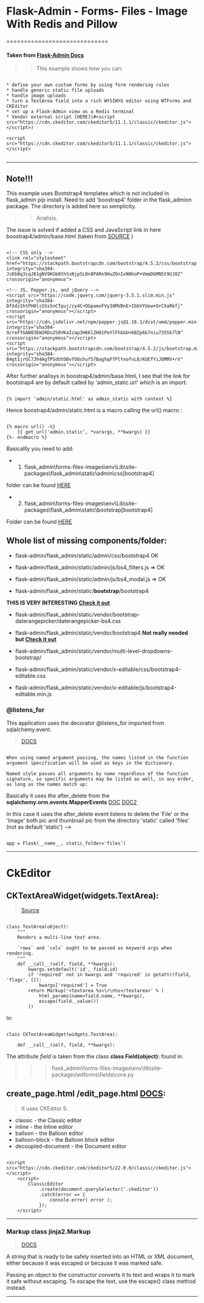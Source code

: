 # Flask-Admin - Forms- Files - Image With Redis and Pillow
=============================


#### Taken from [Flask-Admin Docs](#https://github.com/flask-admin/flask-admin/tree/master/examples/forms-files-images)


>> This example shows how you can:

```

* define your own custom forms by using form rendering rules
* handle generic static file uploads
* handle image uploads
* turn a TextArea field into a rich WYSIWYG editor using WTForms and CKEditor
* set up a Flask-Admin view as a Redis terminal
* Vendor external script [HERE](#<script src="https://cdn.ckeditor.com/ckeditor5/11.1.1/classic/ckeditor.js"></script>)

<script src="https://cdn.ckeditor.com/ckeditor5/11.1.1/classic/ckeditor.js"></script>


```

---------------------------------------------

## Note!!!

This example uses Bootstrap4 templates which is not included in flask_admin pip install. Need to add 'boostrap4' folder in the flask_admion package. The directory is added here so semplicity.


>> Analisis.

The issue is solved if added a CSS and JavaScript link in here  boostrap4/admin/base.html (taken from [SOURCE](#https://getbootstrap.com/) )

```

<!-- CSS only -->
<link rel="stylesheet" href="https://stackpath.bootstrapcdn.com/bootstrap/4.5.2/css/bootstrap.min.css" integrity="sha384-JcKb8q3iqJ61gNV9KGb8thSsNjpSL0n8PARn9HuZOnIxN0hoP+VmmDGMN5t9UJ0Z" crossorigin="anonymous">

<!-- JS, Popper.js, and jQuery -->
<script src="https://code.jquery.com/jquery-3.5.1.slim.min.js" integrity="sha384-DfXdz2htPH0lsSSs5nCTpuj/zy4C+OGpamoFVy38MVBnE+IbbVYUew+OrCXaRkfj" crossorigin="anonymous"></script>
<script src="https://cdn.jsdelivr.net/npm/popper.js@1.16.1/dist/umd/popper.min.js" integrity="sha384-9/reFTGAW83EW2RDu2S0VKaIzap3H66lZH81PoYlFhbGU+6BZp6G7niu735Sk7lN" crossorigin="anonymous"></script>
<script src="https://stackpath.bootstrapcdn.com/bootstrap/4.5.2/js/bootstrap.min.js" integrity="sha384-B4gt1jrGC7Jh4AgTPSdUtOBvfO8shuf57BaghqFfPlYxofvL8/KUEfYiJOMMV+rV" crossorigin="anonymous"></script>

```

After further analisys in boostrap4/admin/base.html, I see that the link for bootstrap4 are by default called by 'admin_static.url' which is an import:

```

{% import 'admin/static.html' as admin_static with context %}

```

Hence boostrap4/admin/static.html is a macro calling the url() macro :

```

{% macro url() -%}
    {{ get_url('admin.static', *varargs, **kwargs) }}
{%- endmacro %}

```

Basicallly you need to add:

- 1. flask_admin\forms-files-images\env\Lib\site-packages\flask_admin\static\admin\css\[bootstrap4]

folder can be found [HERE](#https://github.com/flask-admin/flask-admin/tree/master/flask_admin/static/admin/css/bootstrap4)

- 2. flask_admin\forms-files-images\env\Lib\site-packages\flask_admin\static\bootstrap\[bootstrap4]

Folder can be found [HERE](#https://github.com/flask-admin/flask-admin/tree/master/flask_admin/static/bootstrap/bootstrap4)


## Whole list of missing components/folder:

- flask-admin/flask_admin/static/admin/css/bootstrap4 OK

- flask-admin/flask_admin/static/admin/js/bs4_filters.js => OK
- flask-admin/flask_admin/static/admin/js/bs4_modal.js => OK

- flask-admin/flask_admin/static/**bootstrap**/bootstrap4

**THIS IS VERY INTERESTING [Check it out](#https://github.com/flask-admin/flask-admin/tree/master/flask_admin/static/vendor/bootstrap-daterangepicker)**
- flask-admin/flask_admin/static/vendor/bootstrap-daterangepicker/daterangepicker-bs4.css 
- flask-admin/flask_admin/static/vendor/bootstrap4
**Not really needed but [Check it out](#https://github.com/flask-admin/flask-admin/tree/master/flask_admin/static/vendor/multi-level-dropdowns-bootstrap)**
- flask-admin/flask_admin/static/vendor/multi-level-dropdowns-bootstrap/

- flask-admin/flask_admin/static/vendor/x-editable/css/bootstrap4-editable.css
- flask-admin/flask_admin/static/vendor/x-editable/js/bootstrap4-editable.min.js



###  @listens_for

This application uses the decorator @listens_for imported from sqlalchemy.event.

> [DOCS](#https://docs.sqlalchemy.org/en/13/core/event.html)

```

When using named argument passing, the names listed in the function argument specification will be used as keys in the dictionary.

Named style passes all arguments by name regardless of the function signature, so specific arguments may be listed as well, in any order, as long as the names match up:

```

Basically it uses the after_delete from the **sqlalchemy.orm.events.MapperEvents** [DOC](#https://docs.sqlalchemy.org/en/13/orm/events.html#sqlalchemy.orm.events.MapperEvents.after_delete)
[DOC2](#https://www.kite.com/python/docs/sqlalchemy.orm.events.MapperEvents.after_delete)

In this case it uses the after_delete event listens to delete the 'File'  or the 'Image' both pic and thumbnail pic from the directory 'static' called 'files' (not as default 'static') -->
```

app = Flask(__name__, static_folder='files')

```

-----------------------

# CkEditor


## CKTextAreaWidget(widgets.TextArea):

>[Source](#https://wtforms.readthedocs.io/en/2.3.x/_modules/wtforms/widgets/core/#TextArea)


```

class TextArea(object):
    """
    Renders a multi-line text area.

    `rows` and `cols` ought to be passed as keyword args when rendering.
    """
    def __call__(self, field, **kwargs):
        kwargs.setdefault('id', field.id)
        if 'required' not in kwargs and 'required' in getattr(field, 'flags', []):
            kwargs['required'] = True
        return Markup('<textarea %s>\r\n%s</textarea>' % (
            html_params(name=field.name, **kwargs),
            escape(field._value())
        ))

```

In: 

```

class CKTextAreaWidget(widgets.TextArea):

    def __call__(self, field, **kwargs):  

```

The attribute *field* is taken from the class **class Field(object):** found in:

>>> flask_admin\forms-files-images\env\lib\site-packages\wtforms\fields\core.py

## create_page.html /edit_page.html [DOCS](#http://cdn.ckeditor.com/):


> It uses CKEditor 5. 

- classic - the Classic editor
- inline - the Inline editor
- balloon - the Balloon editor
- balloon-block - the Balloon block editor
- decoupled-document - the Document editor

```

<script src="https://cdn.ckeditor.com/ckeditor5/22.0.0/classic/ckeditor.js"></script>
    <script>
        ClassicEditor
            .create(document.querySelector('.ckeditor'))
            .catch(error => {
                console.error( error );
            });
    </script>

```






-----------------------


### Markup class jinja2.Markup

> [DOCS](#https://jinja.palletsprojects.com/en/2.11.x/api/?highlight=markup#jinja2.Markup)

A string that is ready to be safely inserted into an HTML or XML document, either because it was escaped or because it was marked safe.

Passing an object to the constructor converts it to text and wraps it to mark it safe without escaping. To escape the text, use the escape() class method instead.

-----------------------

